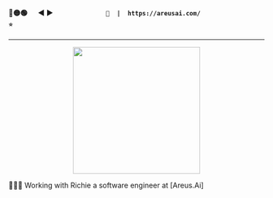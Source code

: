 #### 🔴🟡🟢 &emsp; ◀ ▶ &emsp; &emsp; &emsp;&emsp; &emsp; &emsp; ` 🔐  |  https://areusai.com/                    ⭐️ `
<hr/>


<p align="center">
  <a href="https://areusai.com/">
    <img align="center" src="https://areusai.com/static/images/logo_text.png" height="250">
  </a>
</p>
<p>👩🏻‍💻 Working with Richie a software engineer at [Areus.Ai]</p>
